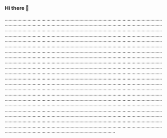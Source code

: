 ### Hi there 👋

...................................................................................................................................................................................................................................................................................................................................................................................................................................................................................................................................................................................................................................................................................................................................................................................................................................................................................................................................................................................................................................................................................................................................................................................................................................................................................................................................................................................................................................................................................................................................................................................................................................................................................................................................................................................................................................................................................................................................................................................................................................................................................................................................................................................................................................................................................................................................................................................................................................................................................................................................................................................................................................................................................................................................................................................................